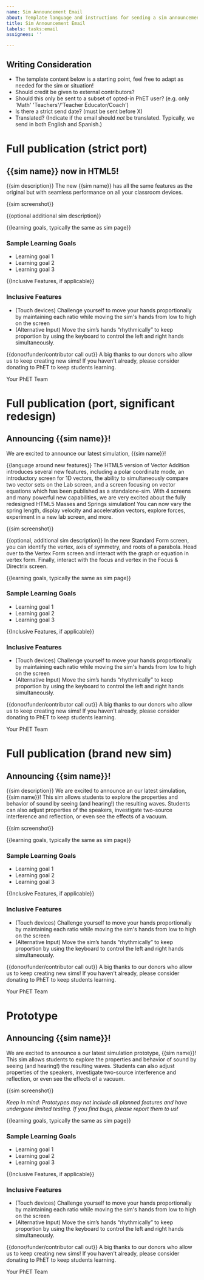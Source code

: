 ```yaml
---
name: Sim Announcement Email
about: Template language and instructions for sending a sim announcement to PhET users
title: Sim Announcement Email
labels: tasks:email
assignees: ''

---
```


## Writing Consideration

- The template content below is a starting point, feel free to adapt as needed for the sim or situation!
- Should credit be given to external contributors?
- Should this only be sent to a subset of opted-in PhET user? (e.g. only 'Math' 'Teachers'/'Teacher Educator/Coach')
- Is there a strict send date? (must be sent before X)
- Translated? (Indicate if the email should _not_ be translated. Typically, we send in both English and Spanish.)

# Full publication (strict port)

## {{sim name}} now in HTML5!

{{sim description}}
The new {{sim name}} has all the same features as the original but with seamless performance on all your classroom devices.

{{sim screenshot}}

{{optional additional sim description}}

{{learning goals, typically the same as sim page}}
### Sample Learning Goals
- Learning goal 1
- Learning goal 2
- Learning goal 3

{{Inclusive Features, if applicable}}
### Inclusive Features
- (Touch devices) Challenge yourself to move your hands proportionally by maintaining each ratio while moving the sim's hands from low to high on the screen
- (Alternative Input) Move the sim’s hands “rhythmically” to keep proportion by using the keyboard to control the left and right hands simultaneously.

{{donor/funder/contributor call out}}
A big thanks to our donors who allow us to keep creating new sims! If you haven't already, please consider donating to PhET to keep students learning.

Your PhET Team

# Full publication (port, significant redesign)

## Announcing {{sim name}}!

We are excited to announce our latest simulation, {{sim name}}! 

{{language around new features}}
The HTML5 version of Vector Addition introduces several new features, including a polar coordinate mode, an introductory screen for 1D vectors, the ability to simultaneously compare two vector sets on the Lab screen, and a screen focusing on vector equations which has been published as a standalone-sim.
With 4 screens and many powerful new capabilities, we are very excited about the fully redesigned HTML5 Masses and Springs simulation! You can now vary the spring length, display velocity and acceleration vectors, explore forces, experiment in a new lab screen, and more.

{{sim screenshot}}

{{optional, additional sim description}}
In the new Standard Form screen, you can identify the vertex, axis of symmetry, and roots of a parabola. Head over to the Vertex Form screen and interact with the graph or equation in vertex form. Finally, interact with the focus and vertex in the Focus & Directrix screen.

{{learning goals, typically the same as sim page}}
### Sample Learning Goals
- Learning goal 1
- Learning goal 2
- Learning goal 3

{{Inclusive Features, if applicable}}
### Inclusive Features
- (Touch devices) Challenge yourself to move your hands proportionally by maintaining each ratio while moving the sim's hands from low to high on the screen
- (Alternative Input) Move the sim’s hands “rhythmically” to keep proportion by using the keyboard to control the left and right hands simultaneously.

{{donor/funder/contributor call out}}
A big thanks to our donors who allow us to keep creating new sims! If you haven't already, please consider donating to PhET to keep students learning.

Your PhET Team

# Full publication (brand new sim)

## Announcing {{sim name}}!

{{sim description}}
We are excited to announce an our latest simulation, {{sim name}}! This sim allows students to explore the properties and behavior of sound by seeing (and hearing!) the resulting waves. Students can also adjust properties of the speakers, investigate two-source interference and reflection, or even see the effects of a vacuum.

{{sim screenshot}}

{{learning goals, typically the same as sim page}}
### Sample Learning Goals
- Learning goal 1
- Learning goal 2
- Learning goal 3

{{Inclusive Features, if applicable}}
### Inclusive Features
- (Touch devices) Challenge yourself to move your hands proportionally by maintaining each ratio while moving the sim's hands from low to high on the screen
- (Alternative Input) Move the sim’s hands “rhythmically” to keep proportion by using the keyboard to control the left and right hands simultaneously.

{{donor/funder/contributor call out}}
A big thanks to our donors who allow us to keep creating new sims! If you haven't already, please consider donating to PhET to keep students learning.

Your PhET Team

# Prototype

## Announcing {{sim name}}!

We are excited to announce a our latest simulation prototype, {{sim name}}! This sim allows students to explore the properties and behavior of sound by seeing (and hearing!) the resulting waves. Students can also adjust properties of the speakers, investigate two-source interference and reflection, or even see the effects of a vacuum.

{{sim screenshot}}

_Keep in mind: Prototypes may not include all planned features and have undergone limited testing. If you find bugs, please report them to us!_

{{learning goals, typically the same as sim page}}
### Sample Learning Goals
- Learning goal 1
- Learning goal 2
- Learning goal 3

{{Inclusive Features, if applicable}}
### Inclusive Features
- (Touch devices) Challenge yourself to move your hands proportionally by maintaining each ratio while moving the sim's hands from low to high on the screen
- (Alternative Input) Move the sim’s hands “rhythmically” to keep proportion by using the keyboard to control the left and right hands simultaneously.

{{donor/funder/contributor call out}}
A big thanks to our donors who allow us to keep creating new sims! If you haven't already, please consider donating to PhET to keep students learning.

Your PhET Team
